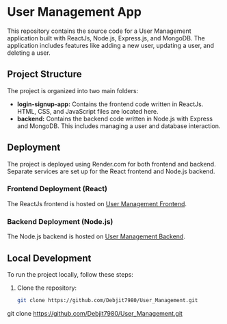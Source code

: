 # User Management App

This repository contains the source code for a User Management application built with ReactJs, Node.js, Express.js, and MongoDB. The application includes features like adding a new user, updating a user, and deleting a user.

## Project Structure

The project is organized into two main folders:

- **login-signup-app:** Contains the frontend code written in ReactJs. HTML, CSS, and JavaScript files are located here.
- **backend:** Contains the backend code written in Node.js with Express and MongoDB. This includes managing a user and database interaction.

## Deployment

The project is deployed using Render.com for both frontend and backend. Separate services are set up for the React frontend and Node.js backend.

### Frontend Deployment (React)

The ReactJs frontend is hosted on [User Management Frontend](https://user-management-app-okfe.onrender.com).

### Backend Deployment (Node.js)

The Node.js backend is hosted on [User Management Backend](https://user-management-backend-app.onrender.com).

## Local Development

To run the project locally, follow these steps:

1. Clone the repository:

   ```bash
   git clone https://github.com/Debjit7980/User_Management.git

git clone https://github.com/Debjit7980/User_Management.git
